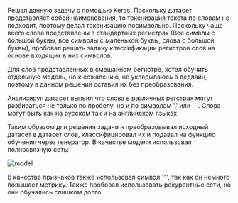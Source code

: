 Решал данную задачу с помощью Keras.
Поскольку датасет представляет собой наименования, то токенизация текста по словам не подходит, поэтому делал токенизацию посимвольно.
Поскольку чаще всего слова представлены в стандартных регистрах (Все симвлы с большой буквы, все символы с маленькой буквы, слова с большой буквы),
пробовал решать задачу классификации регистров слов на основе входящих в них символов.

Для слов представленных в смешанном регистре, хотел обучить отдельную модель, но к сожалению, не укладываюсь в дедлайн, поэтому в данном решении оставил их без преобразования.

Анализируя датасет выявил что слова в различных регстрах могут разбиваться не только по пробелу, но и по символам '.' или '-'. 
Слова могут быть как на русском так и на английском языках.

Таким образом для решения задачи я преобразовывал исходный датасет в датасет слов, классифицировал их и подавал на функцию обучения через генератор.
В качестве модели использовал полносвязную сеть:

![model](https://user-images.githubusercontent.com/71735382/116707156-c99d4980-a9e7-11eb-8fec-7c06ddc33863.png)

В качестве признаков также использовал символ '"', так как он немного повышает метрику. Также пробовал использовать рекурентные сети, но они обучались слишком долго.
